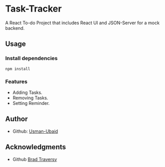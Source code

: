 # Task-Tracker
A React To-do Project that includes React UI and JSON-Server for a mock backend.


## Usage

### Install dependencies
```
npm install
```

### Features

* Adding Tasks.
* Removing Tasks.
* Setting Reminder.


## Author

- Github: [Usman-Ubaid](https://github.com/Usman-Ubaid)

## Acknowledgments

- Github [Brad Traversy](https://github.com/bradtraversy)
